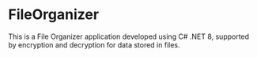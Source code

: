 # FileOrganizer
This is a File Organizer application developed using C# .NET 8, supported by encryption and decryption for data stored in files.
